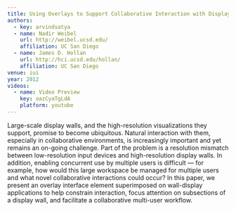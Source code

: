 ```yaml
---
title: Using Overlays to Support Collaborative Interaction with Display Walls
authors:
  - key: arvindsatya
  - name: Nadir Weibel
    url: http://weibel.ucsd.edu/
    affiliation: UC San Diego
  - name: James D. Hollan
    url: http://hci.ucsd.edu/hollan/
    affiliation: UC San Diego
venue: iui
year: 2012
videos:
  - name: Video Preview
    key: oazCyaTgLdA
    platform: youtube
---
```

Large-scale display walls, and the high-resolution visualizations they support, promise to become ubiquitous. Natural interaction with them, especially in collaborative environments, is increasingly important and yet remains an on-going challenge. Part of the problem is a resolution mismatch between low-resolution input devices and high-resolution display walls. In addition, enabling concurrent use by multiple users is difficult — for example, how would this large workspace be managed for multiple users and what novel collaborative interactions could occur? In this paper, we present an overlay interface element superimposed on wall-display applications to help constrain interaction, focus attention on subsections of a display wall, and facilitate a collaborative multi-user workflow.